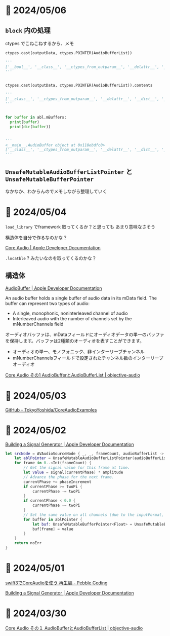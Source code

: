 # 📝 2024/05/06


## `block` 内の処理

ctypes でこねこねするから、メモ

```.py
ctypes.cast(outputData, ctypes.POINTER(AudioBufferList))

'''
['__bool__', '__class__', '__ctypes_from_outparam__', '__delattr__', '__delitem__', '__dict__', '__dir__', '__doc__', '__eq__', '__format__', '__ge__', '__getattribute__', '__getitem__', '__gt__', '__hash__', '__init__', '__init_subclass__', '__le__', '__lt__', '__module__', '__ne__', '__new__', '__reduce__', '__reduce_ex__', '__repr__', '__setattr__', '__setitem__', '__setstate__', '__sizeof__', '__str__', '__subclasshook__', '__weakref__', '_b_base_', '_b_needsfree_', '_objects', '_type_', 'contents']
'''


ctypes.cast(outputData, ctypes.POINTER(AudioBufferList)).contents

'''
['__class__', '__ctypes_from_outparam__', '__delattr__', '__dict__', '__dir__', '__doc__', '__eq__', '__format__', '__ge__', '__getattribute__', '__gt__', '__hash__', '__init__', '__init_subclass__', '__le__', '__lt__', '__module__', '__ne__', '__new__', '__reduce__', '__reduce_ex__', '__repr__', '__setattr__', '__setstate__', '__sizeof__', '__str__', '__subclasshook__', '__weakref__', '_b_base_', '_b_needsfree_', '_fields_', '_objects', 'mBuffers', 'mNumberBuffers']
'''

```


```.py

for buffer in abl.mBuffers:
  print(buffer)
  print(dir(buffer))


'''
<__main__.AudioBuffer object at 0x118ebdfc0>
['__class__', '__ctypes_from_outparam__', '__delattr__', '__dict__', '__dir__', '__doc__', '__eq__', '__format__', '__ge__', '__getattribute__', '__gt__', '__hash__', '__init__', '__init_subclass__', '__le__', '__lt__', '__module__', '__ne__', '__new__', '__reduce__', '__reduce_ex__', '__repr__', '__setattr__', '__setstate__', '__sizeof__', '__str__', '__subclasshook__', '__weakref__', '_b_base_', '_b_needsfree_', '_fields_', '_objects', 'mData', 'mDataByteSize', 'mNumberChannels']
'''

```

## `UnsafeMutableAudioBufferListPointer` と`UnsafeMutableBufferPointer`

なかなか、わからんのでメモしながら整理していく



# 📝 2024/05/04


`load_library` でframework 取ってくるか？と思っても
あまり意味なさそう

構造体を自分で作るなのかな？

[Core Audio | Apple Developer Documentation](https://developer.apple.com/documentation/coreaudio?language=objc)


`.locatble` ? みたいなのを取ってくるのかな？


## 構造体


[AudioBuffer | Apple Developer Documentation](https://developer.apple.com/documentation/coreaudiotypes/audiobuffer?language=objc)


An audio buffer holds a single buffer of audio data in its mData field. The buffer can represent two types of audio:

- A single, monophonic, noninterleaved channel of audio
- Interleaved audio with the number of channels set by the mNumberChannels field

オーディオバッファは、mDataフィールドにオーディオデータの単一のバッファを保持します。バッファは2種類のオーディオを表すことができます。

- オーディオの単一、モノフォニック、非インターリーブチャンネル
- mNumberChannelsフィールドで設定されたチャンネル数のインターリーブオーディオ


[Core Audio その1 AudioBufferとAudioBufferList | objective-audio](kVariableLengthArray)


# 📝 2024/05/03

[GitHub - TokyoYoshida/CoreAudioExamples](https://github.com/TokyoYoshida/CoreAudioExamples)




# 📝 2024/05/02

[Building a Signal Generator | Apple Developer Documentation](https://developer.apple.com/documentation/avfaudio/audio_engine/building_a_signal_generator)


```.swift
let srcNode = AVAudioSourceNode { _, _, frameCount, audioBufferList -> OSStatus in
    let ablPointer = UnsafeMutableAudioBufferListPointer(audioBufferList)
    for frame in 0..<Int(frameCount) {
        // Get the signal value for this frame at time.
        let value = signal(currentPhase) * amplitude
        // Advance the phase for the next frame.
        currentPhase += phaseIncrement
        if currentPhase >= twoPi {
            currentPhase -= twoPi
        }
        if currentPhase < 0.0 {
            currentPhase += twoPi
        }
        // Set the same value on all channels (due to the inputFormat, there's only one channel though).
        for buffer in ablPointer {
            let buf: UnsafeMutableBufferPointer<Float> = UnsafeMutableBufferPointer(buffer)
            buf[frame] = value
        }
    }
    return noErr
}
```

# 📝 2024/05/01

[swift3でCoreAudioを使う 再生編 - Pebble Coding](https://pebble8888.hatenablog.com/entry/2015/12/05/192914)

[Building a Signal Generator | Apple Developer Documentation](https://developer.apple.com/documentation/avfaudio/audio_engine/building_a_signal_generator)

# 📝 2024/03/30

[Core Audio その１ AudioBufferとAudioBufferList | objective-audio](https://objective-audio.jp/2008/03/22/core-audio-audiobufferaudiobuf/)
